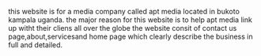 this website is for a media company called apt media located in bukoto kampala uganda.
the major reason for this website is to help apt media link up witht their cliens all over the globe
the website consit of contact us page,about,servicesand home page which clearly describe the business in full and detailed.
